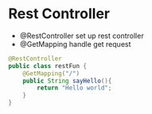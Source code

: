 # Rest Controller
- @RestController set up rest controller
- @GetMapping handle get request
```JAVA
@RestController
public class restFun {
    @GetMapping("/")
    public String sayHello(){
        return "Hello world";
    }
}
```
